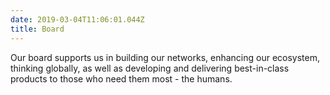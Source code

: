 ```yaml
---
date: 2019-03-04T11:06:01.044Z
title: Board
---
```


Our board supports us in building our networks, enhancing our ecosystem, thinking globally, as well as developing and delivering best-in-class products to those who need them most - the humans.

